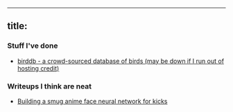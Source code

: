 ---
title:
----
### Stuff I've done

- [birddb - a crowd-sourced database of birds (may be down if I run out of hosting credit)](https://birddb.wileyy.com)

### Writeups I think are neat

- [Building a smug anime face neural network for kicks](blog/anime_nn/index.md)
